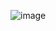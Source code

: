 ![image](https://user-images.githubusercontent.com/55051191/104118149-2659f300-536a-11eb-9e11-bda0337b48d5.png)
